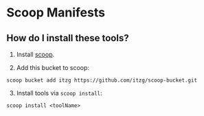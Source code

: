 # Scoop Manifests

## How do I install these tools?

1. Install [scoop](https://github.com/lukesampson/scoop).

2. Add this bucket to scoop:

```
scoop bucket add itzg https://github.com/itzg/scoop-bucket.git
```

3. Install tools via `scoop install`:

```
scoop install <toolName>
```
